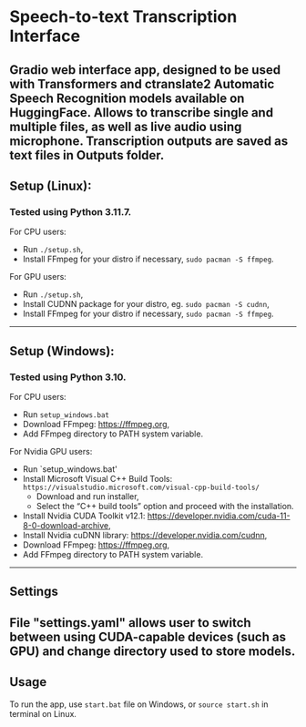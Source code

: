 # Speech-to-text Transcription Interface
Gradio web interface app, designed to be used with Transformers and ctranslate2 Automatic Speech Recognition models available on HuggingFace. 
Allows to transcribe single and multiple files, as well as live audio using microphone.
Transcription outputs are saved as text files in Outputs folder.
---
## Setup (Linux):

### Tested using Python 3.11.7.

For CPU users:
- Run `./setup.sh`,
- Install FFmpeg for your distro if necessary, `sudo pacman -S ffmpeg`.

For GPU users:
- Run `./setup.sh`,
- Install CUDNN package for your distro, eg. `sudo pacman -S cudnn`,
- Install FFmpeg for your distro if necessary, `sudo pacman -S ffmpeg`.
---
## Setup (Windows):

### Tested using Python 3.10.

For CPU users:
- Run `setup_windows.bat`
- Download FFmpeg: https://ffmpeg.org,
- Add FFmpeg directory to PATH system variable.

For Nvidia GPU users:
- Run `setup_windows.bat'
- Install Microsoft Visual C++ Build Tools: `https://visualstudio.microsoft.com/visual-cpp-build-tools/`
    - Download and run installer,
    - Select the “C++ build tools” option and proceed with the installation.
- Install Nvidia CUDA Toolkit v12.1: https://developer.nvidia.com/cuda-11-8-0-download-archive,
- Install Nvidia cuDNN library: https://developer.nvidia.com/cudnn,
- Download FFmpeg: https://ffmpeg.org,
- Add FFmpeg directory to PATH system variable.
---
## Settings

File "settings.yaml" allows user to switch between using CUDA-capable devices (such as GPU) and change directory used to store models.
---
## Usage

To run the app, use `start.bat` file on Windows,
or `source start.sh` in terminal on Linux.